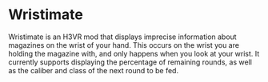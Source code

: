 # Wristimate
Wristimate is an H3VR mod that displays imprecise information about magazines on the wrist of your hand. This occurs on the wrist you are holding
the magazine with, and only happens when you look at your wrist. It currently supports displaying the percentage of remaining rounds, as well as
the caliber and class of the next round to be fed.